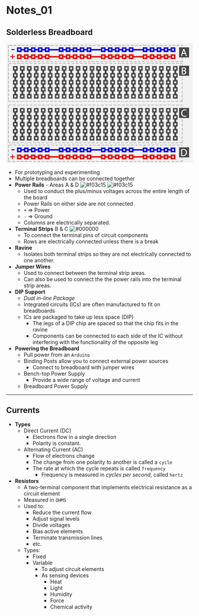 # Notes_01

## Solderless Breadboard

  ![BreadBoard](./breadboard.jpg)
* For prototyping and experimenting
* Multiple breadboards can be connected together
* **Power Rails** - Areas A & D ![#f03c15](https://placehold.it/15/f03c15/000000?text=+) ![#f03c15](https://placehold.it/15/0000ff/000000?text=+)
  * Used to conduct the plus/minus voltages across the entire length of the board
  * Power Rails on either side are not connected
  * `+` => Power
  * `-` => Ground
  * Columns are electrically separated.
* **Terminal Strips** B & C ![#000000](https://placehold.it/15/000000/000000?text=+)
   * To connect the terminal pins of circuit components
   * Rows are electrically connected unless there is a break
 * **Ravine**
   * Isolates both terminal strips so they are not electrically connected to one another.
 * **Jumper Wires**
   * Used to connect between the terminal strip areas.
   * Can also be used to connect the the power rails into the terminal strip areas. 
* **DIP Support**
  * *Dual in-line Package*
  * Integrated circuits (ICs) are often manufactured to fit on breadboards
  * ICs are packaged to take up less space (DIP)
    * The legs of a DIP chip are spaced so that the chip fits in the ravine
    * Components can be connected to each side of the IC without interfering with the functionality of the opposite leg
* **Powering the Breadboard**
  * Pull power from an `Arduino`
  * Binding Posts allow you to connect external power sources
    * Connect to breadboard with jumper wires
  * Bench-top Power Supply 
    * Provide a wide range of voltage and current
  * Breadboard Power Supply

---

## Currents

* **Types**
  * Direct Current (DC)
    * Electrons flow in a single direction
    * Polarity is constant.
  * Alternating Current (AC)
    * Flow of electrons change
    * The change from one polarity to another is called a `cycle`
    * The rate at which the cycle repeats is called `frequency`
      * Frequency is measured in *cycles per second*, called `hertz`
* **Resistors**
  * A two-terminal component that implements electrical resistance as a circuit element
  * Measured in `OHMS`
  * Used to:
    * Reduce the current flow
    * Adjust signal levels
    * Divide voltages
    * Bias active elements
    * Terminate transmission lines
    * etc.
  * Types:
    * Fixed
    * Variable
      * To adjust circuit elements
      * As sensing devices
        * Heat
        * Light
        * Humidity
        * Force
        * Chemical activity
  